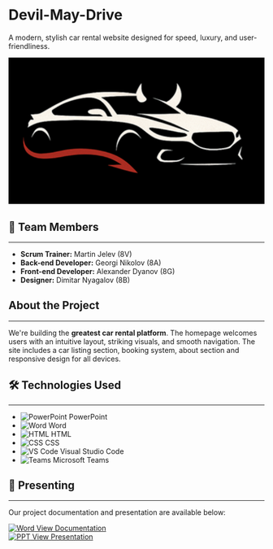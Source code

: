 <!DOCTYPE html>
<html lang="en">
<head>
  <meta charset="UTF-8">
  
</head>
<body>

  <div class="section">
    <h1>Devil-May-Drive</h1>
    <p>A modern, stylish car rental website designed for speed, luxury, and user-friendliness.</p>
    <img  src="logo.PNG" class="logo" alt="PowerPoint"  />
    
  </div>

  <div class="section">
    <h2>👥 Team Members</h2>
    <hr>
    <ul>
      <li><strong>Scrum Trainer:</strong> Martin Jelev (8V)</li>
      <li><strong>Back-end Developer:</strong> Georgi Nikolov (8A)</li>
      <li><strong>Front-end Developer:</strong> Alexander Dyanov (8G)</li>
      <li><strong>Designer:</strong> Dimitar Nyagalov (8B)</li>
    </ul>
  </div>

  <div class="section">
    <h2>About the Project</h2>
    <hr>
    <p>We're building the <strong>greatest car rental platform</strong>. The homepage welcomes users with an intuitive layout, striking visuals, and smooth navigation. The site includes a car listing section, booking system, about section and responsive design for all devices.</p>
  </div>

  <div class="section">
    <h2>🛠️ Technologies Used</h2>
    <hr>
    <ul>
      <li><img src="https://img.icons8.com/fluency/48/000000/microsoft-powerpoint-2019.png" class="icon" alt="PowerPoint"  width = "75" height = "75" /> PowerPoint</li>
      <li><img src="https://img.icons8.com/fluency/48/000000/microsoft-word-2019.png" class="icon" alt="Word" width = "75" height = "75"  /> Word</li>
      <li><img src="https://icons.iconarchive.com/icons/cornmanthe3rd/plex/256/Other-html-5-icon.png" class="icon" alt="HTML" width = "75" height = "75"  /> HTML</li>
      <li><img src="https://uxwing.com/wp-content/themes/uxwing/download/brands-and-social-media/css-icon.png" class="icon" alt="CSS"  width = "75" height = "75" /> CSS</li>
      <li><img src="https://upload.wikimedia.org/wikipedia/commons/thumb/9/9a/Visual_Studio_Code_1.35_icon.svg/512px-Visual_Studio_Code_1.35_icon.svg.png" class="icon" alt="VS Code"  width = "75" height = "75" /> Visual Studio Code</li>
      <li><img src="https://cdn0.iconfinder.com/data/icons/logos-microsoft-office-365/128/Microsoft_Office-10-512.png" class="icon" alt="Teams" width = "75" height = "75" /> Microsoft Teams</li>
    </ul>
  </div>

  <div class="section">
    <h2>🎤 Presenting</h2>
    <hr>
    <p>Our project documentation and presentation are available below:</p>
    <a href="https://github.com/codingburgas/8grade-html-css-project-devil-may-drive/blob/main/Devil%20May%20Drive%20v2.docx" target="_blank">
      <img src="https://img.icons8.com/fluency/48/000000/microsoft-word-2019.png" class="icon" alt="Word" /> View Documentation
    </a><br>
    <a href="https://github.com/codingburgas/8grade-html-css-project-devil-may-drive/blob/main/DEVIL%20MAY%20DRIVE%20Presentation.pptx" target="_blank">
      <img src="https://img.icons8.com/fluency/48/000000/microsoft-powerpoint-2019.png" class="icon" alt="PPT" /> View Presentation
    </a>
  </div>

</body>
</html>
